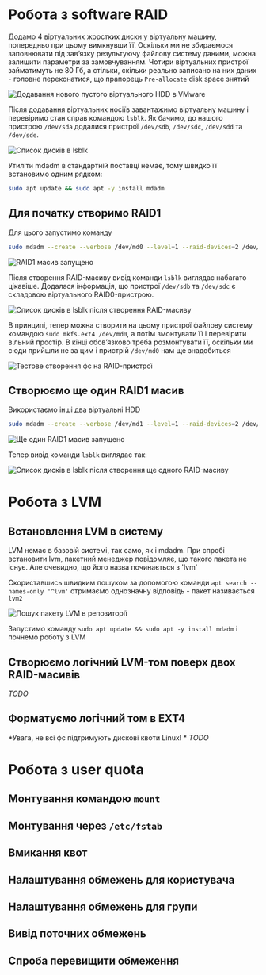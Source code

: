 # Робота з software RAID
Додамо 4 віртуальних жорстких диски у віртуальну машину, попередньо при цьому вимкнувши її. Оскільки ми не збираємося заповнювати під завʼязку результуючу файлову систему даними, можна залишити параметри за замовчуванням. Чотири віртуальних пристрої займатимуть не 80 Гб, а стільки, скільки реально записано на них даних - головне переконатися, що прапорець `Pre-allocate` disk space знятий

![Додавання нового пустого віртуального HDD в VMware](wm_new_hdd.png)

Після додавання віртуальних носіїв завантажимо віртуальну машину і перевіримо стан справ командою `lsblk`. Як бачимо, до нашого пристрою `/dev/sda` додалися пристрої `/dev/sdb`, `/dev/sdc`, `/dev/sdd` та `/dev/sde`.

![Список дисків в lsblk](lsblk.png)

Утиліти mdadm в стандартній поставці немає, тому швидко її встановимо одним рядком:
```bash
sudo apt update && sudo apt -y install mdadm
```

## Для початку створимо RAID1
Для цього запустимо команду
```bash
sudo mdadm --create --verbose /dev/md0 --level=1 --raid-devices=2 /dev/sdb /dev/sdc
```

![RAID1 масив запущено](md0-started.png)

Після створення RAID-масиву вивід команди `lsblk` виглядає набагато цікавіше. Додалася інформація, що пристрої `/dev/sdb` та `/dev/sdc` є складовою віртуального RAID0-пристрою.

![Список дисків в lsblk після створення RAID-масиву](lsblk-md0.png)

В принципі, тепер можна створити на цьому пристрої файлову систему командою `sudo mkfs.ext4 /dev/md0`, а потім змонтувати її і перевірити вільний простір. В кінці обовʼязково треба розмонтувати її, оскільки ми сюди прийшли не за цим і пристрій `/dev/md0` нам ще знадобиться

![Тестове створення фс на RAID-пристрої](ext4-test.png)

## Створюємо ще один RAID1 масив
Використаємо інші два віртуальні HDD
```bash
sudo mdadm --create --verbose /dev/md1 --level=1 --raid-devices=2 /dev/sdd /dev/sde
```
![Ще один RAID1 масив запущено](md1-started.png)

Тепер вивід команди `lsblk` виглядає так:

![Список дисків в lsblk після створення ще одного RAID-масиву](lsblk-md1.png)

# Робота з LVM
## Встановлення LVM в систему
LVM немає в базовій системі, так само, як і mdadm. При спробі встановити lvm, пакетний менеджер повідомляє, що такого пакета не існує. Але очевидно, що його назва починається з 'lvm'

Скориставшись швидким пошуком за допомогою команди `apt search --names-only '^lvm'` отримаємо однозначну відповідь - пакет називається `lvm2`

![Пошук пакету LVM в репозиторії](lvm-apt-search.png)

Запустимо команду `sudo apt update && sudo apt -y install mdadm` і почнемо роботу з LVM

## Створюємо логічний LVM-том поверх двох RAID-масивів
*TODO*

## Форматуємо логічний том в EXT4
*Увага, не всі фс підтримують дискові квоти Linux! *
*TODO*

# Робота з user quota
## Монтування командою `mount`
## Монтування через `/etc/fstab`
## Вмикання квот
## Налаштування обмежень для користувача
## Налаштування обмежень для групи
## Вивід поточних обмежень
## Спроба перевищити обмеження
